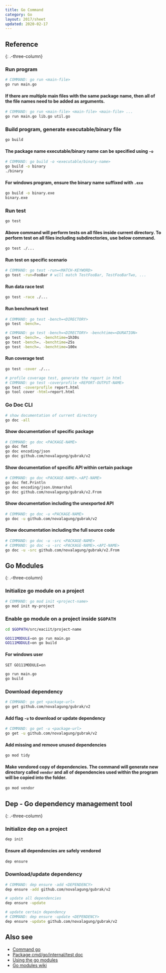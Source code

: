 ```yaml
---
title: Go Command
category: Go
layout: 2017/sheet
updated: 2020-02-17
---
```


## Reference
{: .-three-column}

### Run program

```bash
# COMMAND: go run <main-file>
go run main.go
```

#### If there are multiple main files with the same package name, then all of the file names need to be added as arguments.

```bash
# COMMAND: go run <main-file> <main-file> <main-file> ...
go run main.go lib.go util.go
```

### Build program, generate executable/binary file

```bash
go build
```

#### The package name executable/binary name can be specified using `-o`

```bash
# COMMAND: go build -o <executable/binary-name>
go build -o binary
./binary
```

#### For windows program, ensure the binary name suffixed with `.exe`

```bash
go build -o binary.exe
binary.exe
```

### Run test

```bash
go test
```

#### Above command will perform tests on all files inside current directory. To perform test on all files including subdirectories, use below command.

```bash
go test ./...
```

#### Run test on specific scenario

```bash
# COMMAND: go test -run=<MATCH-KEYWORD>
go test -run=FooBar # will match TestFooBar, TestFooBarTwo, ...
```

#### Run data race test

```bash
go test -race ./...
```

#### Run benchmark test

```bash
# COMMAND: go test -bench=<DIRECTORY>
go test -bench=.

# COMMAND: go test -bench=<DIRECTORY> -benchtime=<DURATION>
go test -bench=. -benchtime=1h30s
go test -bench=. -benchtime=25s
go test -bench=. -benchtime=100x
```

#### Run coverage test

```bash
go test -cover ./...

# profile coverage test, generate the report in html
# COMMAND: go test -coverprofile <REPORT-OUTPUT-NAME>
go test -coverprofile report.html 
go tool cover -html=report.html
```

### Go Doc CLI

```bash
# show documentation of current directory
go doc -all
```

#### Show documentation of specific package

```bash
# COMMAND: go doc <PACKAGE-NAME>
go doc fmt
go doc encoding/json
go doc github.com/novalagung/gubrak/v2
```

#### Show documentation of specific API within certain package

```bash
# COMMAND: go doc <PACKAGE-NAME>.<API-NAME>
go doc fmt.Println
go doc encoding/json.Unmarshal
go doc github.com/novalagung/gubrak/v2.From
```

#### Show documentation including the unexported API

```bash
# COMMAND: go doc -u <PACKAGE-NAME>
go doc -u github.com/novalagung/gubrak/v2
```

#### Show documentation including the full source code

```bash
# COMMAND: go doc -u -src <PACKAGE-NAME>
# COMMAND: go doc -u -src <PACKAGE-NAME>.<API-NAME>
go doc -u -src github.com/novalagung/gubrak/v2.From
```

## Go Modules
{: .-three-column}

### Initialize go module on a project

```bash
# COMMAND: go mod init <project-name>
go mod init my-project
```

### Enable go module on a project inside `$GOPATH`

```bash
cd $GOPATH/src/eaciit/project-name

GO111MODULE=on go run main.go
GO111MODULE=on go build
```

#### For windows user

```bash
SET GO111MODULE=on

go run main.go
go build
```

### Download dependency

```bash
# COMMAND: go get <package-url>
go get github.com/novalagung/gubrak/v2
```

#### Add flag `-u` to download or update dependency

```bash
# COMMAND: go get -u <package-url>
go get -u github.com/novalagung/gubrak/v2
```

#### Add missing and remove unused dependencies

```bash
go mod tidy
```

#### Make vendored copy of dependencies. The command will generate new directory called `vendor` and all of dependencies used within the program will be copied into the folder.

```bash
go mod vendor
```

## Dep - Go dependency management tool
{: .-three-column}

### Initialize dep on a project

```bash
dep init
```

#### Ensure all dependencies are safely vendored

```bash
dep ensure
```

### Download/update dependency

```bash
# COMMAND: dep ensure -add <DEPENDENCY>
dep ensure -add github.com/novalagung/gubrak/v2

# update all dependencies
dep ensure -update

# update certain dependency
# COMMAND: dep ensure -update <DEPENDENCY>
dep ensure -update github.com/novalagung/gubrak/v2
```

Also see
--------

- [Command go]([https://golang.org/cmd/go](https://golang.org/cmd/go))
- [Package cmd/go/internal/test doc]([https://golang.org/pkg/cmd/go/internal/test/](https://golang.org/pkg/cmd/go/internal/test/))
- [Using the go modules]([https://blog.golang.org/using-go-modules](https://blog.golang.org/using-go-modules))
- [Go modules wiki]([https://github.com/golang/go/wiki/Modules](https://github.com/golang/go/wiki/Modules))
